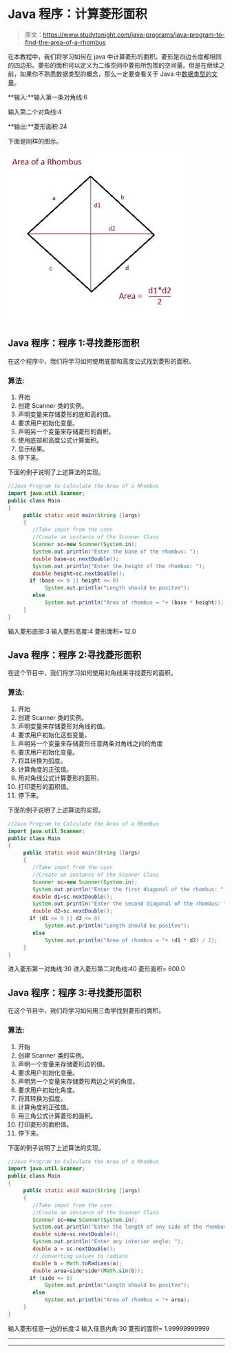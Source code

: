# Java 程序：计算菱形面积

> 原文：<https://www.studytonight.com/java-programs/java-program-to-find-the-area-of-a-rhombus>

在本教程中，我们将学习如何在 java 中计算菱形的面积。菱形是四边长度都相同的四边形。菱形的面积可以定义为二维空间中菱形所包围的空间量。但是在继续之前，如果你不熟悉数据类型的概念，那么一定要查看关于 Java 中[数据类型的文章](https://www.studytonight.com/java/datatypes-and-identifier.php)。

**输入:**输入第一条对角线:6

输入第二个对角线:4

**输出:**菱形面积:24

下面是同样的图示。

![](img/4be80cd0f4dae14ab9d25d727888e218.png)

## Java 程序：程序 1:寻找菱形面积

在这个程序中，我们将学习如何使用底部和高度公式找到菱形的面积。

### 算法:

1.  开始
2.  创建 Scanner 类的实例。
3.  声明变量来存储菱形的底和高的值。
4.  要求用户初始化变量。
5.  声明另一个变量来存储菱形的面积。
6.  使用底部和高度公式计算面积。
7.  显示结果。
8.  停下来。

下面的例子说明了上述算法的实现。

```java
//Java Program to Calculate the Area of a Rhombus
import java.util.Scanner;
public class Main
{
     public static void main(String []args)
     {
        //Take input from the user 
        //Create an instance of the Scanner Class
        Scanner sc=new Scanner(System.in);
        System.out.println("Enter the base of the rhombus: ");
        double base=sc.nextDouble();
        System.out.println("Enter the height of the rhombus: ");
        double height=sc.nextDouble();
       if (base <= 0 || height <= 0)
            System.out.println("Length should be positve");
        else
            System.out.println("Area of rhombus = "+ (base * height));
     }
}
```

输入菱形底部:3
输入菱形高度:4
菱形面积= 12.0

## Java 程序：程序 2:寻找菱形面积

在这个节目中，我们将学习如何使用对角线来寻找菱形的面积。

### 算法:

1.  开始
2.  创建 Scanner 类的实例。
3.  声明变量来存储菱形对角线的值。
4.  要求用户初始化这些变量。
5.  声明另一个变量来存储菱形任意两条对角线之间的角度
6.  要求用户初始化变量。
7.  将其转换为弧度。
8.  计算角度的正弦值。
9.  用对角线公式计算菱形的面积，
10.  打印菱形的面积值。
11.  停下来。

下面的例子说明了上述算法的实现。

```java
//Java Program to Calculate the Area of a Rhombus
import java.util.Scanner;
public class Main
{
     public static void main(String []args)
     {
        //Take input from the user 
        //Create an instance of the Scanner Class
        Scanner sc=new Scanner(System.in);
        System.out.println("Enter the first diagonal of the rhombus: ");
        double d1=sc.nextDouble();
        System.out.println("Enter the second diagonal of the rhombus: ");
        double d2=sc.nextDouble();
       if (d1 <= 0 || d2 <= 0)
            System.out.println("Length should be positve");
        else
            System.out.println("Area of rhombus = "+ (d1 * d2) / 2);
     }
}
```

进入菱形第一对角线:30
进入菱形第二对角线:40
菱形面积= 600.0

## Java 程序：程序 3:寻找菱形面积

在这个节目中，我们将学习如何用三角学找到菱形的面积。

### 算法:

1.  开始
2.  创建 Scanner 类的实例。
3.  声明一个变量来存储菱形边的值。
4.  要求用户初始化变量。
5.  声明另一个变量来存储菱形两边之间的角度。
6.  要求用户初始化角度。
7.  将其转换为弧度。
8.  计算角度的正弦值。
9.  用三角公式计算菱形的面积。
10.  打印菱形的面积值。
11.  停下来。

下面的例子说明了上述算法的实现。

```java
//Java Program to Calculate the Area of a Rhombus
import java.util.Scanner;
public class Main
{
     public static void main(String []args)
     {
        //Take input from the user 
        //Create an instance of the Scanner Class
        Scanner sc=new Scanner(System.in);
        System.out.println("Enter the length of any side of the rhombus: ");
        double side=sc.nextDouble();
        System.out.println("Enter any interior angle: ");
        double a = sc.nextDouble();
        // converting values to radians
        double b = Math.toRadians(a);
        double area=side*side*(Math.sin(b));
       if (side <= 0)
            System.out.println("Length should be positve");
        else
            System.out.println("Area of rhombus = "+ area);
     }
}
```

输入菱形任意一边的长度:2
输入任意内角:30
菱形的面积= 1.99999999999

* * *

* * *